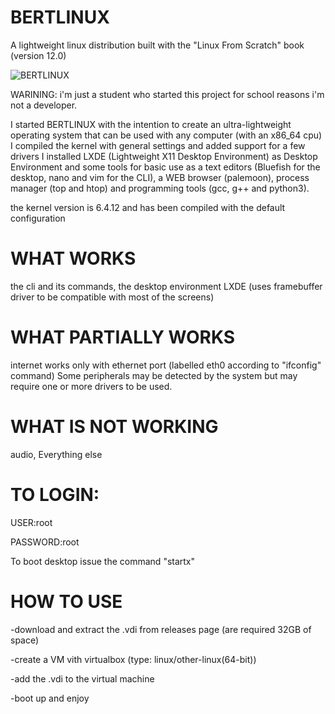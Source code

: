 # BERTLINUX


A lightweight linux distribution built with the "Linux From Scratch" book (version 12.0)

![BERTLINUX](https://github.com/gbertuzzi05/BERTLINUX/assets/106744847/12d48007-3e45-4c46-83ba-041beca3e2bf)





WARINING: i'm just a student who started this project for school reasons i'm not a developer.





I started BERTLINUX with the intention to create an ultra-lightweight operating system that can be used with any computer (with an x86_64 cpu)
I compiled the kernel with general settings and added support for a few drivers
I installed LXDE (Lightweight X11 Desktop Environment) as Desktop Environment and some tools for basic use as a text editors (Bluefish for the desktop, nano and vim for the CLI), a WEB browser (palemoon), process manager (top and htop) and programming tools (gcc, g++ and python3).

the kernel version is 6.4.12 and has been compiled with the default configuration

# WHAT WORKS



the cli and its commands, the desktop environment LXDE (uses framebuffer driver to be compatible with most of the screens) 

# WHAT PARTIALLY WORKS



internet works only with ethernet port (labelled eth0 according to "ifconfig" command)
Some peripherals may be detected by the system but may require one or more drivers to be used.
# WHAT IS NOT WORKING


audio, Everything else


# TO LOGIN:

USER:root

PASSWORD:root

To boot desktop issue the command "startx"



# HOW TO USE
-download and extract the .vdi from releases page (are required 32GB of space)


-create a VM vith virtualbox (type: linux/other-linux(64-bit))


-add the .vdi to the virtual machine


-boot up and enjoy
